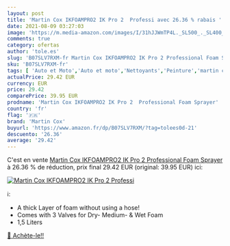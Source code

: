 ```yaml
---
layout: post
title: 'Martin Cox IKFOAMPRO2 IK Pro 2  Professi avec 26.36 % rabais '
date: 2021-08-09 03:27:03
image: 'https://m.media-amazon.com/images/I/31hJJWmTP4L._SL500_._SL400_.jpg'
comments: true
category: ofertas
author: 'tole.es'
slug: 'B07SLV7RXM-fr Martin Cox IKFOAMPRO2 IK Pro 2 Professional Foam Sprayer'
sku: 'B07SLV7RXM-fr'
tags: [ 'Auto et Moto','Auto et moto','Nettoyants','Peinture','martin cox', ]
actualPrice: 29.42 EUR
currency: EUR
price: 29.42
comparePrice: 39.95 EUR
prodname: 'Martin Cox IKFOAMPRO2 IK Pro 2  Professional Foam Sprayer'
country: 'fr'
flag: '🇫🇷'
brand: 'Martin Cox'
buyurl: 'https://www.amazon.fr/dp/B07SLV7RXM/?tag=tolees0d-21'
descuento: '26.36'
average: '29.42'
---
```


C'est en vente [Martin Cox IKFOAMPRO2 IK Pro 2  Professional Foam Sprayer](https://www.amazon.fr/dp/B07SLV7RXM/?tag=tolees0d-21)  à  26.36 % de réduction, prix final  29.42 EUR (original: 39.95 EUR) ici:

[![Martin Cox IKFOAMPRO2 IK Pro 2  Professi](https://m.media-amazon.com/images/I/31hJJWmTP4L._SL500_._SL400_.jpg)](https://www.amazon.fr/dp/B07SLV7RXM/?tag=tolees0d-21)

ℹ️:

- A thick Layer of foam without using a hose!
- Comes with 3 Valves for Dry- Medium- & Wet Foam
- 1,5 Liters

[🛒 Achète-le!!](https://www.amazon.fr/dp/B07SLV7RXM/?tag=tolees0d-21)
